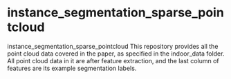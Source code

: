 # instance_segmentation_sparse_pointcloud
instance_segmentation_sparse_pointcloud
This repository provides all the point cloud data covered in the paper, as specified in the indoor_data folder. All point cloud data in it are after feature extraction, and the last column of features are its example segmentation labels.
